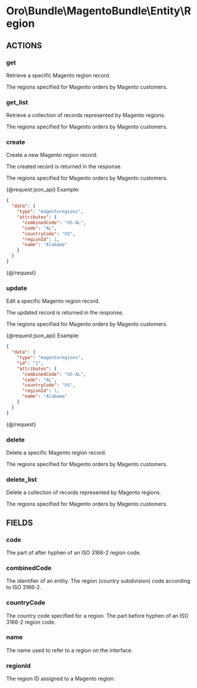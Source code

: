 # Oro\Bundle\MagentoBundle\Entity\Region

## ACTIONS  

### get

Retrieve a specific Magento region record.

The regions specified for Magento orders by Magento customers.

### get_list

Retrieve a collection of records represented by Magento regions.

The regions specified for Magento orders by Magento customers.

### create

Create a new Magento region record.

The created record is returned in the response.

The regions specified for Magento orders by Magento customers.

{@request:json_api}
Example:

```JSON
{
  "data": {
    "type": "magentoregions",
    "attributes": {
      "combinedCode": "US-AL",
      "code": "AL",
      "countryCode": "US",
      "regionId": 1,
      "name": "Alabama"
    }
  }
}
```
{@/request}

### update

Edit a specific Magento region record.

The updated record is returned in the response.

The regions specified for Magento orders by Magento customers.

{@request:json_api}
Example:

```JSON
{
  "data": {
    "type": "magentoregions",
    "id": "1",
    "attributes": {
      "combinedCode": "US-AL",
      "code": "AL",
      "countryCode": "US",
      "regionId": 1,
      "name": "Alabama"
    }
  }
}
```
{@/request}

### delete

Delete a specific Magento region record.

The regions specified for Magento orders by Magento customers.

### delete_list

Delete a collection of records represented by Magento regions.

The regions specified for Magento orders by Magento customers.

## FIELDS

### code

The part of after hyphen of an ISO 3166-2 region code.

### combinedCode

The identifier of an entity. The region (country subdivision) code according to ISO 3166-2.

### countryCode

The country code specified for a region. The part before hyphen of an ISO 3166-2 region code.

### name

The name used to refer to a region on the interface.

### regionId

The region ID assigned to a Magento region.
